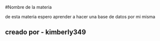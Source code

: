 #Nombre de la materia

de esta materia espero aprender a hacer una base de datos por mi misma
## creado por - kimberly349
